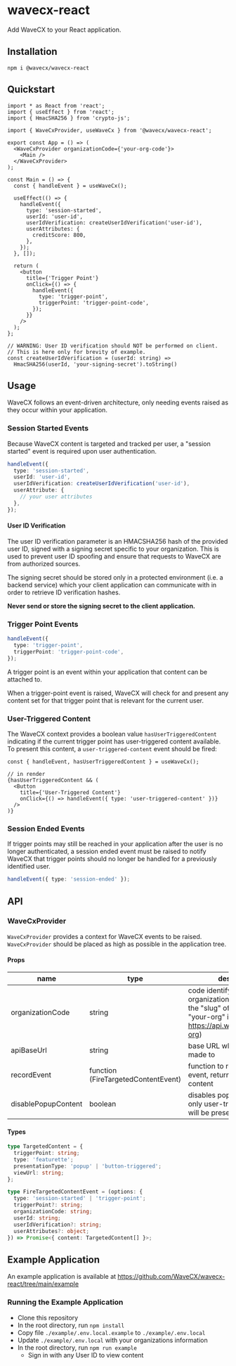 # wavecx-react
Add WaveCX to your React application.

## Installation
`npm i @wavecx/wavecx-react`

## Quickstart
```tsx
import * as React from 'react';
import { useEffect } from 'react';
import { HmacSHA256 } from 'crypto-js';

import { WaveCxProvider, useWaveCx } from '@wavecx/wavecx-react';

export const App = () => (
  <WaveCxProvider organizationCode={'your-org-code'}>
    <Main />
  </WaveCxProvider>
);

const Main = () => {
  const { handleEvent } = useWaveCx();

  useEffect(() => {
    handleEvent({
      type: 'session-started',
      userId: 'user-id',
      userIdVerification: createUserIdVerification('user-id'),
      userAttributes: {
        creditScore: 800,
      },
    });
  }, []);

  return (
    <button
      title={'Trigger Point'}
      onClick={() => {
        handleEvent({
          type: 'trigger-point',
          triggerPoint: 'trigger-point-code',
        });
      }}
    />
  );
};

// WARNING: User ID verification should NOT be performed on client.
// This is here only for brevity of example.
const createUserIdVerification = (userId: string) =>
  HmacSHA256(userId, 'your-signing-secret').toString()
```

## Usage
WaveCX follows an event-driven architecture, only needing events
raised as they occur within your application.

### Session Started Events
Because WaveCX content is targeted and tracked per user,
a "session started" event is required upon user authentication.

```ts
handleEvent({
  type: 'session-started',
  userId: 'user-id',
  userIdVerification: createUserIdVerification('user-id'),
  userAttribute: {
    // your user attributes
  },
});
```

#### User ID Verification
The user ID verification parameter is an HMACSHA256 hash of the
provided user ID, signed with a signing secret specific to your
organization. This is used to prevent user ID spoofing and
ensure that requests to WaveCX are from authorized sources.

The signing secret should be stored only in a protected environment
(i.e. a backend service) which your client application can
communicate with in order to retrieve ID verification hashes.

**Never send or store the signing secret to the client application.**

### Trigger Point Events

```ts
handleEvent({
  type: 'trigger-point',
  triggerPoint: 'trigger-point-code',
});
```

A trigger point is an event within your application
that content can be attached to.

When a trigger-point event is raised, WaveCX will check for and
present any content set for that trigger point that is relevant
for the current user.

### User-Triggered Content
The WaveCX context provides a boolean value `hasUserTriggeredContent`
indicating if the current trigger point has user-triggered
content available. To present this content, a `user-triggered-content`
event should be fired:

```tsx
const { handleEvent, hasUserTriggeredContent } = useWaveCx();

// in render
{hasUserTriggeredContent && (
  <Button
    title={'User-Triggered Content'}
    onClick={() => handleEvent({ type: 'user-triggered-content' })}
  />
)}
```

### Session Ended Events
If trigger points may still be reached in your application
after the user is no longer authenticated, a session ended
event must be raised to notify WaveCX that trigger points
should no longer be handled for a previously identified user.

```ts
handleEvent({ type: 'session-ended' });
```

## API

### WaveCxProvider
`WaveCxProvider` provides a context for WaveCX events to be raised.
`WaveCxProvider` should be placed as high as possible in the
application tree.
#### Props
| name                | type                                | description                                                                                                                     | required | default                                                         |
|---------------------|-------------------------------------|---------------------------------------------------------------------------------------------------------------------------------|----------|-----------------------------------------------------------------|
| organizationCode    | string                              | code identifying your organization in WaveCX (i.e. the "slug" of your API URL -- "your-org" in https://api.wavecx.com/your-org) | true     |                                                                 |
| apiBaseUrl          | string                              | base URL which API calls are made to                                                                                            | false    | https://api.wavecx.com                                          |
| recordEvent         | function (FireTargetedContentEvent) | function to record a raised event, returning relevant content                                                                   | false    | fireTargetedContentEventViaApi (makes real calls to WaveCX API) |
| disablePopupContent | boolean                             | disables pop-up content; only user-triggered content will be presented                                                          | false    | false                                                           |

#### Types
```ts
type TargetedContent = {
  triggerPoint: string;
  type: 'featurette';
  presentationType: 'popup' | 'button-triggered';
  viewUrl: string;
};

type FireTargetedContentEvent = (options: {
  type: 'session-started' | 'trigger-point';
  triggerPoint?: string;
  organizationCode: string;
  userId: string;
  userIdVerification?: string;
  userAttributes?: object;
}) => Promise<{ content: TargetedContent[] }>;
```

## Example Application
An example application is available at https://github.com/WaveCX/wavecx-react/tree/main/example

### Running the Example Application
- Clone this repository
- In the root directory, run `npm install`
- Copy file `./example/.env.local.example` to `./example/.env.local`
- Update `./example/.env.local` with your organizations information
- In the root directory, run `npm run example`
  - Sign in with any User ID to view content
